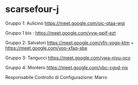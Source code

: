 # scarsefour-j

Gruppo 1: Aulicino https://meet.google.com/oic-qtaa-wgj

Gruppo 1 bis : https://meet.google.com/vyw-ppjf-ezt


Gruppo 2: Salvatori https://meet.google.com/vfn-vogq-ktm + https://meet.google.com/yoo-xfaq-sbe

Gruppo 3: Tangucci https://meet.google.com/ywa-nivu-oco

Gruppo 4: Montero https://meet.google.com/vbc-cgvd-nix


Responsabile Controllo di Configurazione: Marro
